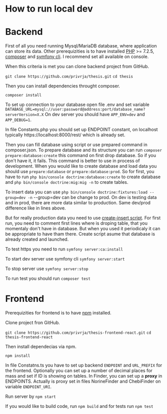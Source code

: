
# How to run local dev

# Backend

First of all you need running Mysql/MariaDB database, where application can store its data.
Other prerequizities is to have installed [PHP](https://www.php.net) >= 7.2.5, [composer](https://getcomposer.org/download/) and [symfony cli](https://symfony.com/download).
I recommend set all available on console.

When this criteria is met you can clone backend project from GitHub.

`git clone https://github.com/privrja/thesis.git`
`cd thesis`

Then you can install dependencies throught composer.

`composer install`

To set up connection to your database open file .env and set variable `DATABASE_URL=mysql://user:password@address:port/database_name?serverVersion=X.X`
On dev server you should have `APP_ENV=dev` and `APP_DEBUG=1`.

In file Constants.php you should set up ENDPOINT constant, on localhost typically https://localhost:8000/rest/ which is already set.

Then you can fill database using script or use prepared command in composer.json.
To prepare database and its structure you can run `composer prepare:database:create` this command on first drop database.
So if you don't have it, it fails. 
This command is better to use in process of development.
When you would like to create database and load data you should use `prepare:database` or `prepare:database:prod`.
So for first, you have to run `php bin/console doctrine:database:create` to create database and `php bin/console doctrine:mig:mig -n` to create tables.

To insert data you can use `php bin/console doctrine:fixtures:load --group=dev -n` --group=dev can be change to prod.
On dev is testing data and in prod, there are more data similar to production.
Same dev/prod difference like in lines above.

But for really production data you need to use [create-insert script]().
For first run, you need to comment first lines where is droping table, that you momentaly don't have in database.
But when you used it periodicaly it can be appropriate to have tham there.
Create script asume that database is already created and launched.

To test https you need to run `symfony server:ca:install`

To start dev server use symfony cli `symfony server:start`

To stop server use `symfony server:stop`

To run test you should run `composer test`

# Frontend

Prerequizities for frontend is to have [npm](https://www.npmjs.com/get-npm) installed.

Clone project fron GitHub.

`git clone https://github.com/privrja/thesis-frontend-react.git`
`cd thesis-frontend-react`

Then install dependecias via npm.

`npm install`

In file Constatns.ts you have to set up backend `ENDPOINT` and `URL_PREFIX` for the frontend. Optionally you can set up a number of decimal places for mass and set if ID is showing on tables. In Finder, you can set up a **proxy** in ENDPOINTS. Actually is proxy set in files NorineFinder and ChebiFinder on variable `ENDPOINT_URI`.

Run server by
`npm start`

If you would like to build code, run `npm build` and for tests run `npm test`

